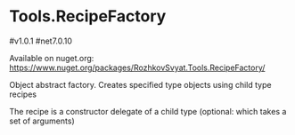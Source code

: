 # Tools.RecipeFactory
#v1.0.1 #net7.0.10

Available on nuget.org: https://www.nuget.org/packages/RozhkovSvyat.Tools.RecipeFactory/

Object abstract factory. Creates specified type objects using child type recipes
 
The recipe is a constructor delegate of a child type (optional: which takes a set of arguments)
